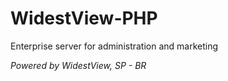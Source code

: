# WidestView-PHP
Enterprise server for administration and marketing

*Powered by WidestView, SP - BR*
